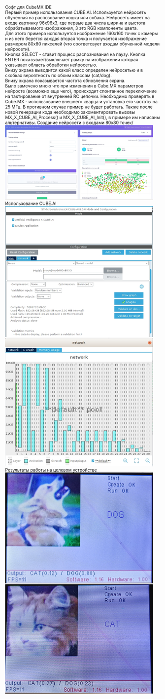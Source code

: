 Софт для CubeMX IDE <br>
Первый пример использования CUBE.AI. Используется нейросеть обученная на распозование кошка или собака.
Нейросеть имеет на входе картинку 96х96х3, где первые два числа ширина и выстота обрабатываемого изображения,
3 это RGB компоненты цвета.<br>
Для этого примера используется изображение 160х160 точек с камеры и из него берется каждая вторая точка и получается
изображение размером 80х80 пикселей (что соответсвует входам обученной модели нейросети).<br>
Кнопка SELECT - ставит процесс распознования на паузу. Кнопка ENTER показывает/выключает рамку на изображении которая
указывает область обработки нейросетью.<br>
Внизу экрана выводится какой класс определен нейросетью и в скобках вероятность по обоим классам (cat/dog).<br>
Внизу экрана показывается частота обновления экрана.<br>
Было замечено мною что при изменении в Cube.MX параметров нейросте (возможно еще чего), происходит спонтанное переключение на
тактирование от внутренней RC цепочки. Необходимо проверять в Cube.MX - использование внешнего кварца и установка его частоты на 25 МГц.
В противном случае пример не будет работать. Также после новой генерации кода необходимо закоментировать вызовы MX_X_CUBE_AI_Process()
и MX_X_CUBE_AI_Init(), в примере им написаны альтернативы.
Создание нейросети с входами 80х80 точек/<br>
<img src="https://github.com/pav2000/STM32H743_OV2640/blob/main/CubeIDE/stm32h_cam_AI2/picture/cat_dog_80x80.jpg" width="480" /> <br>
Использование CUBE.AI <br>
<img src="https://github.com/pav2000/STM32H743_OV2640/blob/main/CubeIDE/stm32h_cam_AI2/picture/cube01.jpg" width="480" /> <br>
<img src="https://github.com/pav2000/STM32H743_OV2640/blob/main/CubeIDE/stm32h_cam_AI2/picture/cube02.jpg" width="480" /> <br>
Результаты работы на целевом устройстве <br>
<img src="https://github.com/pav2000/STM32H743_OV2640/blob/main/CubeIDE/stm32h_cam_AI2/picture/dog01.jpg" width="480" /> <br>
<img src="https://github.com/pav2000/STM32H743_OV2640/blob/main/CubeIDE/stm32h_cam_AI2/picture/cat01.jpg" width="480" /> <br>
<br>
<br>

